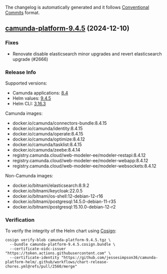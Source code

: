 The changelog is automatically generated and it follows [Conventional Commits](https://www.conventionalcommits.org/en/v1.0.0/) format.

## [camunda-platform-9.4.5](https://github.com/jessesimpson36/camunda-platform-helm/releases/tag/camunda-platform-9.4.5) (2024-12-10)

### Fixes

- Renovate disable elasticsearch minor upgrades and revert elasticsearch upgrade (#2666)

<!-- generated by git-cliff -->
### Release Info

Supported versions:

- Camunda applications: [8.4](https://github.com/camunda/camunda-platform/releases?q=tag%3A8.4&expanded=true)
- Helm values: [9.4.5](https://artifacthub.io/packages/helm/camunda/camunda-platform/9.4.5#parameters)
- Helm CLI: [3.16.3](https://github.com/helm/helm/releases/tag/v3.16.3)

Camunda images:

- docker.io/camunda/connectors-bundle:8.4.15
- docker.io/camunda/identity:8.4.15
- docker.io/camunda/operate:8.4.15
- docker.io/camunda/optimize:8.4.12
- docker.io/camunda/tasklist:8.4.15
- docker.io/camunda/zeebe:8.4.14
- registry.camunda.cloud/web-modeler-ee/modeler-restapi:8.4.12
- registry.camunda.cloud/web-modeler-ee/modeler-webapp:8.4.12
- registry.camunda.cloud/web-modeler-ee/modeler-websockets:8.4.12

Non-Camunda images:

- docker.io/bitnami/elasticsearch:8.9.2
- docker.io/bitnami/keycloak:22.0.5
- docker.io/bitnami/os-shell:12-debian-12-r16
- docker.io/bitnami/postgresql:14.5.0-debian-11-r35
- docker.io/bitnami/postgresql:15.10.0-debian-12-r2

### Verification

To verify the integrity of the Helm chart using [Cosign](https://docs.sigstore.dev/signing/quickstart/):

```shell
cosign verify-blob camunda-platform-9.4.5.tgz \
  --bundle camunda-platform-9.4.5.cosign.bundle \
  --certificate-oidc-issuer "https://token.actions.githubusercontent.com" \
  --certificate-identity "https://github.com/jessesimpson36/camunda-platform-helm/.github/workflows/chart-release-chores.yml@refs/pull/2560/merge"
```
